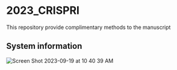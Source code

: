 # 2023_CRISPRI
This repository provide complimentary methods to the manuscript






## System information
![Screen Shot 2023-09-19 at 10 40 39 AM](https://github.com/Cecilia-Wang/2023_CRISPRI/assets/24553049/816aa59c-e185-4ca3-9d3c-0cdf5a154830)
